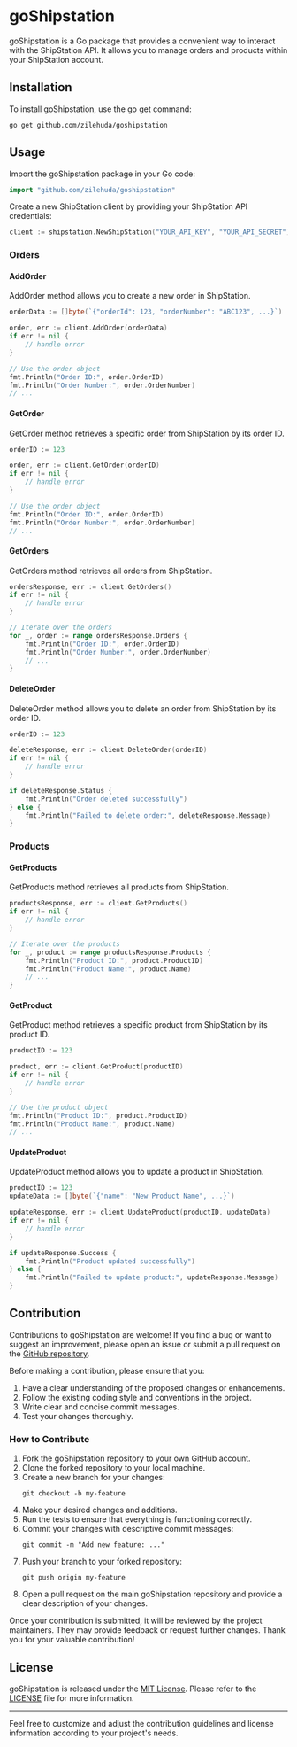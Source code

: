 # goShipstation

goShipstation is a Go package that provides a convenient way to interact with the ShipStation API. It allows you to manage orders and products within your ShipStation account.

## Installation

To install goShipstation, use the go get command:

```
go get github.com/zilehuda/goshipstation
```

## Usage

Import the goShipstation package in your Go code:

```go
import "github.com/zilehuda/goshipstation"
```

Create a new ShipStation client by providing your ShipStation API credentials:

```go
client := shipstation.NewShipStation("YOUR_API_KEY", "YOUR_API_SECRET")
```

### Orders

#### AddOrder

AddOrder method allows you to create a new order in ShipStation.

```go
orderData := []byte(`{"orderId": 123, "orderNumber": "ABC123", ...}`)

order, err := client.AddOrder(orderData)
if err != nil {
    // handle error
}

// Use the order object
fmt.Println("Order ID:", order.OrderID)
fmt.Println("Order Number:", order.OrderNumber)
// ...
```

#### GetOrder

GetOrder method retrieves a specific order from ShipStation by its order ID.

```go
orderID := 123

order, err := client.GetOrder(orderID)
if err != nil {
    // handle error
}

// Use the order object
fmt.Println("Order ID:", order.OrderID)
fmt.Println("Order Number:", order.OrderNumber)
// ...
```

#### GetOrders

GetOrders method retrieves all orders from ShipStation.

```go
ordersResponse, err := client.GetOrders()
if err != nil {
    // handle error
}

// Iterate over the orders
for _, order := range ordersResponse.Orders {
    fmt.Println("Order ID:", order.OrderID)
    fmt.Println("Order Number:", order.OrderNumber)
    // ...
}
```

#### DeleteOrder

DeleteOrder method allows you to delete an order from ShipStation by its order ID.

```go
orderID := 123

deleteResponse, err := client.DeleteOrder(orderID)
if err != nil {
    // handle error
}

if deleteResponse.Status {
    fmt.Println("Order deleted successfully")
} else {
    fmt.Println("Failed to delete order:", deleteResponse.Message)
}
```

### Products

#### GetProducts

GetProducts method retrieves all products from ShipStation.

```go
productsResponse, err := client.GetProducts()
if err != nil {
    // handle error
}

// Iterate over the products
for _, product := range productsResponse.Products {
    fmt.Println("Product ID:", product.ProductID)
    fmt.Println("Product Name:", product.Name)
    // ...
}
```

#### GetProduct

GetProduct method retrieves a specific product from ShipStation by its product ID.

```go
productID := 123

product, err := client.GetProduct(productID)
if err != nil {
    // handle error
}

// Use the product object
fmt.Println("Product ID:", product.ProductID)
fmt.Println("Product Name:", product.Name)
// ...
```

#### UpdateProduct

UpdateProduct method allows you to update a product in ShipStation.

```go
productID := 123
updateData := []byte(`{"name": "New Product Name", ...}`)

updateResponse, err := client.UpdateProduct(productID, updateData)
if err != nil {
    // handle error
}

if updateResponse.Success {
    fmt.Println("Product updated successfully")
} else {
    fmt.Println("Failed to update product:", updateResponse.Message)
}
```

## Contribution

Contributions to goShipstation are welcome! If you find a bug or want to suggest an improvement, please open an issue or submit a pull request on the [GitHub repository](https://github.com/zilehuda/goshipstation).

Before making a contribution, please ensure that you:

1. Have a clear understanding of the proposed changes or enhancements.
2. Follow the existing coding style and conventions in the project.
3. Write clear and concise commit messages.
4. Test your changes thoroughly.

### How to Contribute

1. Fork the goShipstation repository to your own GitHub account.
2. Clone the forked repository to your local machine.
3. Create a new branch for your changes:
   ```
   git checkout -b my-feature
   ```
4. Make your desired changes and additions.
5. Run the tests to ensure that everything is functioning correctly.
6. Commit your changes with descriptive commit messages:
   ```
   git commit -m "Add new feature: ..."
   ```
7. Push your branch to your forked repository:
   ```
   git push origin my-feature
   ```
8. Open a pull request on the main goShipstation repository and provide a clear description of your changes.

Once your contribution is submitted, it will be reviewed by the project maintainers. They may provide feedback or request further changes. Thank you for your valuable contribution!

## License

goShipstation is released under the [MIT License](https://opensource.org/licenses/MIT). Please refer to the [LICENSE](https://github.com/zilehuda/goShipstation/blob/main/LICENSE) file for more information.

---

Feel free to customize and adjust the contribution guidelines and license information according to your project's needs.